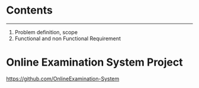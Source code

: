 
# Contents 
***
1. Problem definition, scope
2. Functional and non Functional Requirement
# Online Examination System Project
https://github.com/OnlineExamination-System
